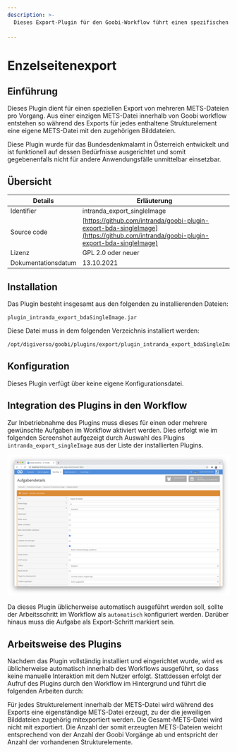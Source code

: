 ```yaml
---
description: >-
  Dieses Export-Plugin für den Goobi-Workflow führt einen spezifischen Export von Goobi-Prozessen als mehrere METS-Dateien pro Prozess aus, der für die BDA in Österreich entwickelt wurde. Jedes Strukturelement ergibt dabei eine eigene METS-Datei.
  
---
```


Enzelseitenexport
===========================================================================


Einführung
---------------------------------------------------------------------------
Dieses Plugin dient für einen speziellen Export von mehreren METS-Dateien pro Vorgang. Aus einer einzigen METS-Datei innerhalb von Goobi workflow entstehen so während des Exports für jedes enthaltene Strukturelement eine eigene METS-Datei mit den zugehörigen Bilddateien.

Diese Plugin wurde für das Bundesdenkmalamt in Österreich entwickelt und ist funktionell auf dessen Bedürfnisse ausgerichtet und somit gegebenenfalls nicht für andere Anwendungsfälle unmittelbar einsetzbar.


Übersicht
---------------------------------------------------------------------------

Details             |  Erläuterung
------------------- | -----------------------------------------------------
Identifier          | intranda_export_singleImage
Source code         | [https://github.com/intranda/goobi-plugin-export-bda-singleImage](https://github.com/intranda/goobi-plugin-export-bda-singleImage)
Lizenz              | GPL 2.0 oder neuer 
Dokumentationsdatum | 13.10.2021


Installation
---------------------------------------------------------------------------
Das Plugin besteht insgesamt aus den folgenden zu installierenden Dateien:

```text
plugin_intranda_export_bdaSingleImage.jar
```

Diese Datei muss in dem folgenden Verzeichnis installiert werden:

```bash
/opt/digiverso/goobi/plugins/export/plugin_intranda_export_bdaSingleImage.jar
```


Konfiguration
---------------------------------------------------------------------------
Dieses Plugin verfügt über keine eigene Konfigurationsdatei.


Integration des Plugins in den Workflow
---------------------------------------------------------------------------
Zur Inbetriebnahme des Plugins muss dieses für einen oder mehrere gewünschte Aufgaben im Workflow aktiviert werden. Dies erfolgt wie im folgenden Screenshot aufgezeigt durch Auswahl des Plugins `intranda_export_singleImage` aus der Liste der installierten Plugins.

![Zuweisung des Plugins zu einer bestimmten Aufgabe](../.gitbook/assets/intranda_export_bda_singleImage_de.png)

Da dieses Plugin üblicherweise automatisch ausgeführt werden soll, sollte der Arbeitsschritt im Workflow als `automatisch` konfiguriert werden. Darüber hinaus muss die Aufgabe als Export-Schritt markiert sein.


Arbeitsweise des Plugins
---------------------------------------------------------------------------
Nachdem das Plugin vollständig installiert und eingerichtet wurde, wird es üblicherweise automatisch innerhalb des Workflows ausgeführt, so dass keine manuelle Interaktion mit dem Nutzer erfolgt. Stattdessen erfolgt der Aufruf des Plugins durch den Workflow im Hintergrund und führt die folgenden Arbeiten durch: 

Für jedes Strukturelement innerhalb der METS-Datei wird während des Exports eine eigenständige METS-Datei erzeugt, zu der die jeweiligen Bilddateien zugehörig mitexportiert werden. Die Gesamt-METS-Datei wird nicht mit exportiert. Die Anzahl der somit erzeugten METS-Dateien weicht entsprechend von der Anzahl der Goobi Vorgänge ab und entspricht der Anzahl der vorhandenen Strukturelemente.